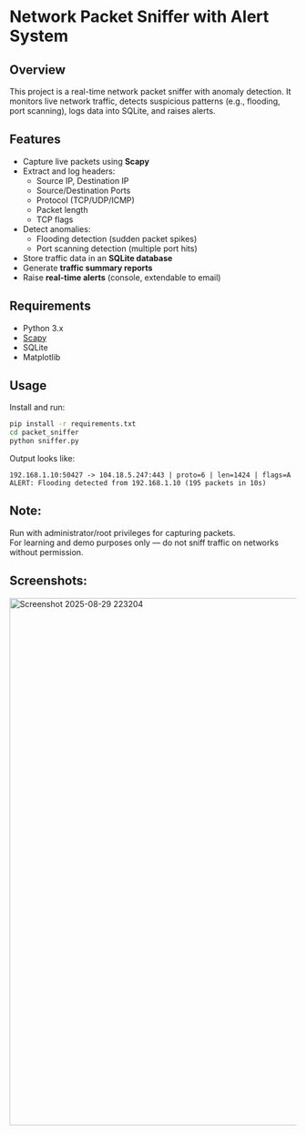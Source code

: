 # Network Packet Sniffer with Alert System

## Overview
This project is a real-time network packet sniffer with anomaly detection.
It monitors live network traffic, detects suspicious patterns (e.g., flooding, port scanning),
logs data into SQLite, and raises alerts.

## Features
- Capture live packets using **Scapy**  
- Extract and log headers:  
  - Source IP, Destination IP  
  - Source/Destination Ports  
  - Protocol (TCP/UDP/ICMP)  
  - Packet length  
  - TCP flags  
- Detect anomalies:  
  - Flooding detection (sudden packet spikes)  
  - Port scanning detection (multiple port hits)  
- Store traffic data in an **SQLite database**  
- Generate **traffic summary reports**  
- Raise **real-time alerts** (console, extendable to email)  

## Requirements
- Python 3.x
- [Scapy](https://scapy.net/)
- SQLite
- Matplotlib

## Usage
Install and run:  
```bash
pip install -r requirements.txt
cd packet_sniffer
python sniffer.py
```
Output looks like:
```
192.168.1.10:50427 -> 104.18.5.247:443 | proto=6 | len=1424 | flags=A  
ALERT: Flooding detected from 192.168.1.10 (195 packets in 10s)  
```

## Note:
Run with administrator/root privileges for capturing packets.  
For learning and demo purposes only — do not sniff traffic on networks without permission.

## Screenshots:
<img width="1861" height="927" alt="Screenshot 2025-08-29 223204" src="https://github.com/user-attachments/assets/68706cb6-0760-4af9-9927-3516d899f7f0" />
